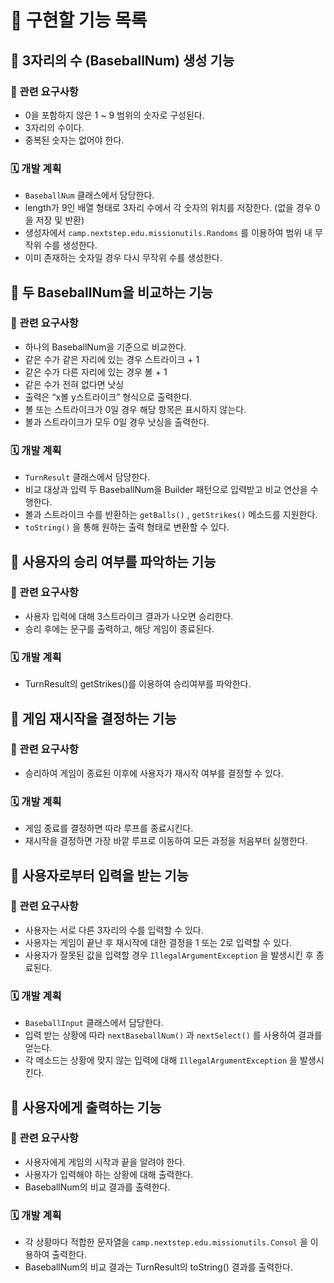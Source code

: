 # 🏃 구현할 기능 목록

## 📌 3자리의 수 (BaseballNum) 생성 기능

### 📃 관련 요구사항

- 0을 포함하지 않은 1 ~ 9 범위의 숫자로 구성된다.
- 3자리의 수이다.
- 중복된 숫자는 없어야 한다.



### 🗓️ 개발 계획

- `BaseballNum` 클래스에서 담당한다.
- length가 9인 배열 형태로 3자리 수에서 각 숫자의 위치를 저장한다. (없을 경우 0을 저장 및 반환)
- 생성자에서 `camp.nextstep.edu.missionutils.Randoms` 를 이용하여 범위 내 무작위 수를 생성한다.
- 이미 존재하는 숫자일 경우 다시 무작위 수를 생성한다.





## 📌 두 BaseballNum을 비교하는 기능

### 📃 관련 요구사항

- 하나의 BaseballNum을 기준으로 비교한다.
- 같은 수가 같은 자리에 있는 경우 스트라이크 + 1
- 같은 수가 다른 자리에 있는 경우 볼 + 1
- 같은 수가 전혀 없다면 낫싱
- 출력은 “x볼 y스트라이크” 형식으로 출력한다.
- 볼 또는 스트라이크가 0일 경우 해당 항목은 표시하지 않는다.
- 볼과 스트라이크가 모두 0일 경우 낫싱을 출력한다.



### 🗓️ 개발 계획

- `TurnResult` 클래스에서 담당한다.
- 비교 대상과 입력 두 BaseballNum을 Builder 패턴으로 입력받고 비교 연산을 수행한다.
- 볼과 스트라이크 수를 반환하는 `getBalls()` , `getStrikes()` 메소드를 지원한다.
- `toString()`  을 통해 원하는 출력 형태로 변환할 수 있다.





## 📌 사용자의 승리 여부를 파악하는 기능

### 📃 관련 요구사항

- 사용자 입력에 대해 3스트라이크 결과가 나오면 승리한다.
- 승리 후에는 문구를 출력하고, 해당 게임이 종료된다.



### 🗓️ 개발 계획

- TurnResult의 getStrikes()를 이용하여 승리여부를 파악한다.





## 📌 게임 재시작을 결정하는 기능

### 📃 관련 요구사항

- 승리하여 게임이 종료된 이후에 사용자가 재시작 여부를 결정할 수 있다.



### 🗓️ 개발 계획

- 게임 종료를 결정하면 따라 루프를 종료시킨다.
- 재시작을 결정하면 가장 바깥 루프로 이동하여 모든 과정을 처음부터 실행한다.





## 📌 사용자로부터 입력을 받는 기능

### 📃 관련 요구사항

- 사용자는 서로 다른 3자리의 수를 입력할 수 있다.
- 사용자는 게임이 끝난 후 재시작에 대한 결정을 1 또는 2로 입력할 수 있다.
- 사용자가 잘못된 값을 입력할 경우 `IllegalArgumentException` 을 발생시킨 후 종료된다.



### 🗓️ 개발 계획

- `BaseballInput` 클래스에서 담당한다.
- 입력 받는 상황에 따라 `nextBaseballNum()` 과 `nextSelect()` 를 사용하여 결과를 얻는다.
- 각 메소드는 상황에 맞지 않는 입력에 대해 `IllegalArgumentException` 을 발생시킨다.





## 📌 사용자에게 출력하는 기능

### 📃 관련 요구사항

- 사용자에게 게임의 시작과 끝을 알려야 한다.
- 사용자가 입력해야 하는 상황에 대해 출력한다.
- BaseballNum의 비교 결과를 출력한다.



### 🗓️ 개발 계획

- 각 상황마다 적합한 문자열을 `camp.nextstep.edu.missionutils.Consol` 을 이용하여 출력한다.
- BaseballNum의 비교 결과는 TurnResult의 toString() 결과를 출력한다.